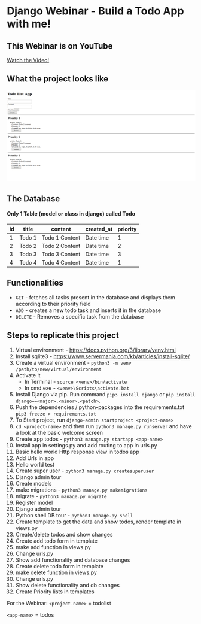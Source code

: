# Django Webinar - Build a Todo App with me!

## This Webinar is on YouTube

[Watch the Video!](https://youtu.be/VOIeDYYYqns)

## What the project looks like

![Image of the project you'll build](./TodoListApp.png)

## The Database

#### Only 1 Table (model or class in django) called Todo

| id  | title  | content        | created_at | priority |
| --- | ------ | -------------- | ---------- | -------- |
| 1   | Todo 1 | Todo 1 Content | Date time  | 1        |
| 2   | Todo 2 | Todo 2 Content | Date time  | 2        |
| 3   | Todo 3 | Todo 3 Content | Date time  | 3        |
| 4   | Todo 4 | Todo 4 Content | Date time  | 1        |

## Functionalities

- `GET` - fetches all tasks present in the database and displays them according to their priority field
- `ADD` - creates a new todo task and inserts it in the database
- `DELETE` - Removes a specific task from the database

## Steps to replicate this project

1. Virtual environment - https://docs.python.org/3/library/venv.html
2. Install sqlite3 - https://www.servermania.com/kb/articles/install-sqlite/
3. Create a virtual environment - `python3 -m venv /path/to/new/virtual/environment`
4. Activate it
   - In Terminal - `source <venv>/bin/activate`
   - In cmd.exe - `<venv>\Scripts\activate.bat`
5. Install Django via pip. Run command `pip3 install django` or `pip install django==<major>.<minor>.<patch>`.
6. Push the dependencies / python-packages into the requirements.txt `pip3 freeze > requirements.txt`
7. To Start project, run `django-admin startproject <project-name>`
8. `cd <project-name>` and then run `python3 manage.py runserver` and have a look at the basic welcome screen
9. Create app todos - `python3 manage.py startapp <app-name>`
10. Install app in settings.py and add routing to app in urls.py
11. Basic hello world Http response view in todos app
12. Add Urls in app
13. Hello world test
14. Create super user - `python3 manage.py createsuperuser`
15. Django admin tour
16. Create models
17. make migrations - `python3 manage.py makemigrations`
18. migrate - `python3 manage.py migrate`
19. Register model
20. Django admin tour
21. Python shell DB tour - `python3 manage.py shell`
22. Create template to get the data and show todos, render template in views.py
23. Create/delete todos and show changes
24. Create add todo form in template
25. make add function in views.py
26. Change urls.py
27. Show add functionality and database changes
28. Create delete todo form in template
29. make delete function in views.py
30. Change urls.py
31. Show delete functionality and db changes
32. Create Priority lists in templates

For the Webinar:
`<project-name>` = todolist

`<app-name>` = todos
